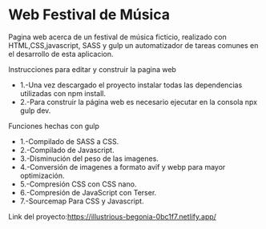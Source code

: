 # Web Festival de Música
Pagina web acerca de un festival de música ficticio, realizado con HTML,CSS,javascript, SASS y gulp un automatizador de tareas comunes en el desarrollo de esta aplicacion.

Instrucciones para editar y construir la pagina web

- 1.-Una vez descargado el proyecto instalar todas las dependencias utilizadas con npm install.
- 2.-Para construir la página web es necesario ejecutar en la consola npx gulp dev.

Funciones hechas con gulp

- 1.-Compilado de SASS a CSS.
- 2.-Compilado de Javascript.
- 3.-Disminución del peso de las imagenes.
- 4.-Conversión de imagenes a formato avif y webp para mayor optimización.
- 5.-Compresión CSS con CSS nano.
- 6.-Compresión de JavaScript con Terser.
- 7.-Sourcemap Para CSS y Javascript.

Link del proyecto:https://illustrious-begonia-0bc1f7.netlify.app/

